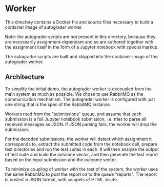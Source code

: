 # Worker

This directory contains a Docker file and source files necessary
to build a container image of autograder worker.

Note: the autograder scripts are not present in this directory,
because they are necessarily assignment-dependent and so are
authored together with the assignment itself in the form of
a Jupyter notebook with special markup.

The autograder scripts are built and shipped into the container
image of the autograder worker.

## Architecture

To simplify the initial demo, the autograder worker is decoupled
from the main system as much as possible. We chose to use RabbitMQ
as the communication mechanism. The autograder worker is configured
with just one string that is the spec of the RabbitMQ instance.

Workers read from the "submissions" queue, and assume that each
submission is a full Jupyter notebook submission, i.e. tries to
parse all received messages as JSON. If JSON parsing fails, the worker
will drop the submission.

For the decoded submissions, the worker will detect which assignment
it corresponds to, extract the submitted code from the notebook
cell, prepare test directories and run the test suites in each.
It will then analyze the output of test suite and build the outcome
vector, and then generate the test report based on the input
submission and the outcome vector.

To minimize coupling of worker with the rest of the system, the worker
uses the same RabbitMQ to post the report on to the queue "reports".
The report is posted in JSON format, with snippets of HTML inside.
